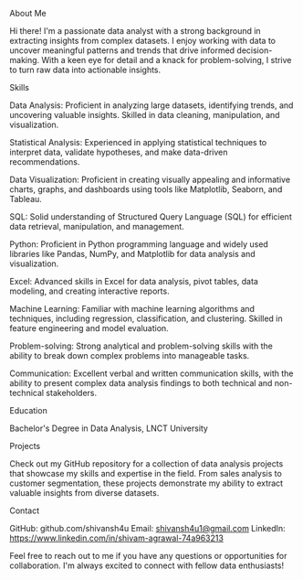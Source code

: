 About Me

Hi there! I'm a passionate data analyst with a strong background in extracting insights from complex datasets. I enjoy working with data to uncover meaningful patterns and trends that drive informed decision-making. With a keen eye for detail and a knack for problem-solving, I strive to turn raw data into actionable insights.


Skills

Data Analysis: Proficient in analyzing large datasets, identifying trends, and uncovering valuable insights. Skilled in data cleaning, manipulation, and visualization.

Statistical Analysis: Experienced in applying statistical techniques to interpret data, validate hypotheses, and make data-driven recommendations.

Data Visualization: Proficient in creating visually appealing and informative charts, graphs, and dashboards using tools like Matplotlib, Seaborn, and Tableau.

SQL: Solid understanding of Structured Query Language (SQL) for efficient data retrieval, manipulation, and management.

Python: Proficient in Python programming language and widely used libraries like Pandas, NumPy, and Matplotlib for data analysis and visualization.

Excel: Advanced skills in Excel for data analysis, pivot tables, data modeling, and creating interactive reports.

Machine Learning: Familiar with machine learning algorithms and techniques, including regression, classification, and clustering. Skilled in feature engineering and model evaluation.

Problem-solving: Strong analytical and problem-solving skills with the ability to break down complex problems into manageable tasks.

Communication: Excellent verbal and written communication skills, with the ability to present complex data analysis findings to both technical and non-technical stakeholders.


Education

Bachelor's Degree in Data Analysis, LNCT University

Projects

Check out my GitHub repository for a collection of data analysis projects that showcase my skills and expertise in the field. From sales analysis to customer segmentation, these projects demonstrate my ability to extract valuable insights from diverse datasets.

Contact

GitHub: github.com/shivansh4u
Email: shivansh4u1@gmail.com
LinkedIn: https://www.linkedin.com/in/shivam-agrawal-74a963213

Feel free to reach out to me if you have any questions or opportunities for collaboration. I'm always excited to connect with fellow data enthusiasts!
